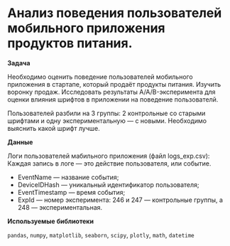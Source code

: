 # Анализ поведения пользователей мобильного приложения продуктов питания.

**Задача**

Необходимо оценить поведение пользователей мобильного приложения в стартапе, который продаёт продукты питания. Изучить воронку продаж. Исследовать результаты A/A/B-эксперимента для оценки влияния шрифтов в приложении на поведение пользователй.

Пользователей разбили на 3 группы: 2 контрольные со старыми шрифтами и одну экспериментальную — с новыми. Необходимо выяснить какой шрифт лучше.

**Данные**

Логи пользователей мабильного приложения (файл logs_exp.csv):
Каждая запись в логе — это действие пользователя, или событие.

- EventName — название события;
- DeviceIDHash — уникальный идентификатор пользователя;
- EventTimestamp — время события;
- ExpId — номер эксперимента: 246 и 247 — контрольные группы, а 248 — экспериментальная.

**Используемые библиотеки**

`pandas`, `numpy`, `matplotlib`, `seaborn`, `scipy`, `plotly`, `math`, `datetime`
